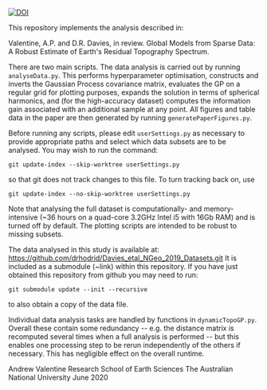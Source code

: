 [![DOI](https://zenodo.org/badge/269817443.svg)](https://zenodo.org/badge/latestdoi/269817443)

This repository implements the analysis described in:

Valentine, A.P. and D.R. Davies, in review. Global Models from Sparse Data: A
Robust Estimate of Earth's Residual Topography Spectrum.

There are two main scripts. The data analysis is carried out by running
`analyseData.py`. This performs hyperparameter optimisation, constructs and
inverts the Gaussian Process covariance matrix, evaluates the GP on a regular
grid for plotting purposes, expands the solution in terms of spherical
harmonics, and (for the high-accuracy dataset) computes the information gain
associated with an additional sample at any point. All figures and table data
in the paper are then generated by running `generatePaperFigures.py`.

Before running any scripts, please edit `userSettings.py` as necessary to
provide appropriate paths and select which data subsets are to be analysed.
You may wish to run the command:
```
git update-index --skip-worktree userSettings.py
```
so that git does not track changes to this file. To turn tracking back on, use
```
git update-index --no-skip-worktree userSettings.py
```
Note that analysing the full dataset is computationally- and memory-intensive
(~36 hours on a quad-core 3.2GHz Intel i5 with 16Gb RAM) and is turned off by
default. The plotting scripts are intended to be robust to missing subsets.

The data analysed in this study is available at:
https://github.com/drhodrid/Davies_etal_NGeo_2019_Datasets.git
It is included as a submodule (~link) within this repository. If you have just
obtained this repository from github you may need to run:
```
git submodule update --init --recursive
```
to also obtain a copy of the data file.

Individual data analysis tasks are handled by functions in `dynamicTopoGP.py`.
Overall these contain some redundancy -- e.g. the distance matrix is recomputed
several times when a full analysis is performed -- but this enables one
processing step to be rerun independently of the others if necessary. This has
negligible effect on the overall runtime.

Andrew Valentine
Research School of Earth Sciences
The Australian National University
June 2020
